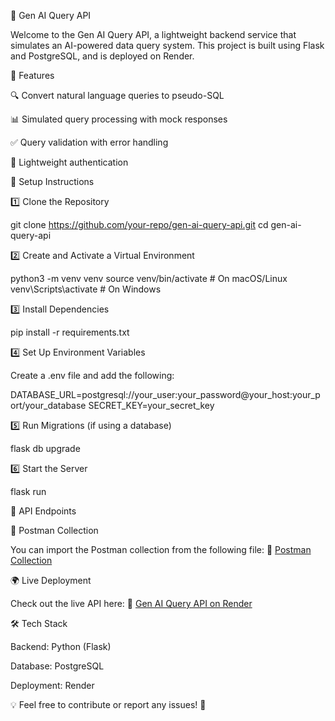 🚀 Gen AI Query API

Welcome to the Gen AI Query API, a lightweight backend service that simulates an AI-powered data query system. This project is built using Flask and PostgreSQL, and is deployed on Render.

📌 Features

🔍 Convert natural language queries to pseudo-SQL

📊 Simulated query processing with mock responses

✅ Query validation with error handling

🔐 Lightweight authentication

🔧 Setup Instructions

1️⃣ Clone the Repository

git clone https://github.com/your-repo/gen-ai-query-api.git
cd gen-ai-query-api

2️⃣ Create and Activate a Virtual Environment

python3 -m venv venv
source venv/bin/activate  # On macOS/Linux
venv\Scripts\activate     # On Windows

3️⃣ Install Dependencies

pip install -r requirements.txt

4️⃣ Set Up Environment Variables

Create a .env file and add the following:

DATABASE_URL=postgresql://your_user:your_password@your_host:your_port/your_database
SECRET_KEY=your_secret_key

5️⃣ Run Migrations (if using a database)

flask db upgrade

6️⃣ Start the Server

flask run

🚀 API Endpoints

📂 Postman Collection

You can import the Postman collection from the following file: 📎 [Postman Collection](https://raw.githubusercontent.com/sourya258/Natural_Language_to_SQL_API/refs/heads/main/Gen_AI_QUery_API.postman_collection.json)

🌍 Live Deployment

Check out the live API here: 🔗 [Gen AI Query API on Render](https://raw.githubusercontent.com/sourya258/Natural_Language_to_SQL_API/refs/heads/main/Gen_AI_QUery_API.postman_collection.json)

🛠 Tech Stack

Backend: Python (Flask)

Database: PostgreSQL

Deployment: Render

💡 Feel free to contribute or report any issues! 🚀
